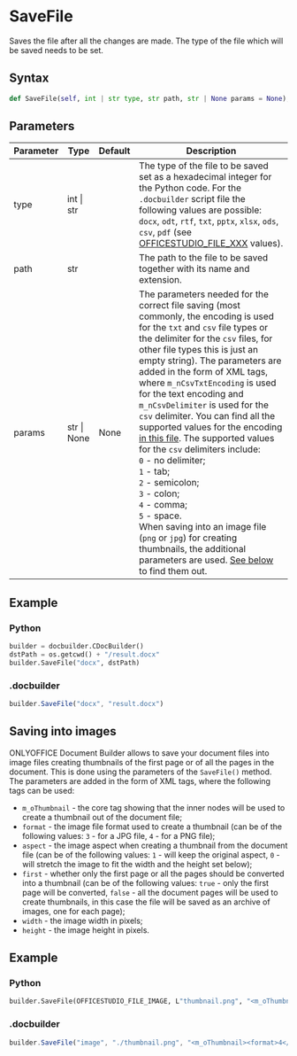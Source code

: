 # SaveFile

Saves the file after all the changes are made. The type of the file which will be saved needs to be set.

## Syntax

```py
def SaveFile(self, int | str type, str path, str | None params = None);
```

## Parameters

| Parameter | Type        | Default | Description                                                                                                                                                                                                                                                                                                                                                                                                                                                                                                                                                                                                                                                                                                                                                                                                                                                                             |
| --------- | ----------- | ------- | --------------------------------------------------------------------------------------------------------------------------------------------------------------------------------------------------------------------------------------------------------------------------------------------------------------------------------------------------------------------------------------------------------------------------------------------------------------------------------------------------------------------------------------------------------------------------------------------------------------------------------------------------------------------------------------------------------------------------------------------------------------------------------------------------------------------------------------------------------------------------------------- |
| type      | int \| str  |         | The type of the file to be saved set as a hexadecimal integer for the Python code. For the `.docbuilder` script file the following values are possible: `docx`, `odt`, `rtf`, `txt`, `pptx`, `xlsx`, `ods`, `csv`, `pdf` (see [OFFICESTUDIO\_FILE\_XXX](../../../builder-app/overview.md#format-types) values).                                                                                                                                                                                                                                                                                                                                                                                                                                                                                                                                                                       |
| path      | str         |         | The path to the file to be saved together with its name and extension.                                                                                                                                                                                                                                                                                                                                                                                                                                                                                                                                                                                                                                                                                                                                                                                                                  |
| params    | str \| None | None    | The parameters needed for the correct file saving (most commonly, the encoding is used for the `txt` and `csv` file types or the delimiter for the `csv` files, for other file types this is just an empty string). The parameters are added in the form of XML tags, where `m_nCsvTxtEncoding` is used for the text encoding and `m_nCsvDelimiter` is used for the `csv` delimiter. You can find all the supported values for the encoding [in this file](https://github.com/ONLYOFFICE/server/blob/master/Common/sources/commondefines.js). The supported values for the `csv` delimiters include:<br/>`0` - no delimiter;<br/>`1` - tab;<br/>`2` - semicolon;<br/>`3` - colon;<br/>`4` - comma;<br/>`5` - space.<br/>When saving into an image file (`png` or `jpg`) for creating thumbnails, the additional parameters are used. [See below](#saving-into-images) to find them out. |

## Example

### Python

``` py
builder = docbuilder.CDocBuilder()
dstPath = os.getcwd() + "/result.docx"
builder.SaveFile("docx", dstPath)
```

### .docbuilder

```ts
builder.SaveFile("docx", "result.docx")
```

## Saving into images

ONLYOFFICE Document Builder allows to save your document files into image files creating thumbnails of the first page or of all the pages in the document. This is done using the parameters of the `SaveFile()` method. The parameters are added in the form of XML tags, where the following tags can be used:

- `m_oThumbnail` - the core tag showing that the inner nodes will be used to create a thumbnail out of the document file;
- `format` - the image file format used to create a thumbnail (can be of the following values: `3` - for a JPG file, `4` - for a PNG file);
- `aspect` - the image aspect when creating a thumbnail from the document file (can be of the following values: `1` - will keep the original aspect, `0` - will stretch the image to fit the width and the height set below);
- `first` - whether only the first page or all the pages should be converted into a thumbnail (can be of the following values: `true` - only the first page will be converted, `false` - all the document pages will be used to create thumbnails, in this case the file will be saved as an archive of images, one for each page);
- `width` - the image width in pixels;
- `height` - the image height in pixels.

## Example

### Python

``` py
builder.SaveFile(OFFICESTUDIO_FILE_IMAGE, L"thumbnail.png", "<m_oThumbnail><format>4</format><aspect>1</aspect><first>false</first><width>1000</width><height>1000</height></m_oThumbnail>")
```

### .docbuilder

```ts
builder.SaveFile("image", "./thumbnail.png", "<m_oThumbnail><format>4</format><aspect>1</aspect><first>false</first><width>1000</width><height>1000</height></m_oThumbnail>")
```
